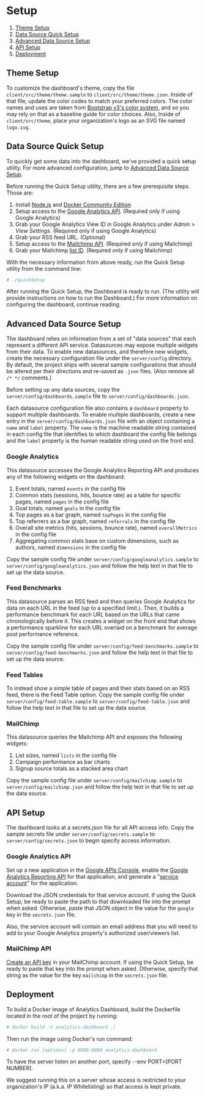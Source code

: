 # Setup

1. [Theme Setup](#theme-setup)
1. [Data Source Quick Setup](#data-source-quick-setup)
1. [Advanced Data Source Setup](#advanced-data-source-setup)
1. [API Setup](#api-setup)
1. [Deployment](#deployment)

## Theme Setup

To customize the dashboard's theme, copy the file `client/src/theme/theme.sample` to `client/src/theme/theme.json`. Inside of that file, update the color codes to match your preferred colors. The color names and uses are taken from [Bootstrap v3's color system](https://getbootstrap.com/docs/3.3/css/#helper-classes-colors), and so you may rely on that as a baseline guide for color choices. Also, Inside of `client/src/theme`, place your organization's logo as an SVG file named `logo.svg`.

## Data Source Quick Setup

To quickly get some data into the dashboard, we've provided a quick setup utility. For more advanced configuration, jump to [Advanced Data Source Setup](#advanced-data-source-setup).

Before running the Quick Setup utility, there are a few prerequisite steps. Those are:

1. Install [Node.js](https://nodejs.org/en/) and [Docker Community Edition](https://www.docker.com/community-edition)
1. Setup access to the [Google Analytics API](#google-analytics-api). (Required only if using Google Analytics)
1. Grab your Google Analytics View ID in Google Analytics under _Admin_ > _View Settings_. (Required only if using Google Analytics)
1. Grab your RSS feed URL. (Optional)
1. Setup access to the [Mailchimp API](#mailchimp-api). (Required only if using Mailchimp)
1. Grab your Mailchimp [list ID](https://kb.mailchimp.com/lists/manage-contacts/find-your-list-id). (Required only if using Mailchimp)

With the necessary information from above ready, run the Quick Setup utility from the command line:

```bash
# ./quickSetup
```

After running the Quick Setup, the Dashboard is ready to run. (The utility will provide instructions on how to run the Dashboard.) For more information on configuring the dashboard, continue reading.

## Advanced Data Source Setup

The dashboard relies on information from a set of "data sources" that each represent a different API service. Datasources may expose multiple widgets from their data. To enable new datasources, and therefore new widgets, create the necessary configuration file under the `server/config` directory. By default, the project ships with several sample configurations that should be altered per their directions and re-saved as `.json` files. (Also remove all `/* */` comments.)

Before setting up any data sources, copy the `server/config/dashboards.sample` file to `server/config/dashboards.json`.

Each datasource configuration file also contains a `dashboard` property to support multiple dashboards. To enable multiple dashboards, create a new entry in the `server/config/dashboards.json` file with an object containing a `name` and `label` property. The `name` is the machine readable string contained in each config file that identifies to which dashboard the config file belongs and the `label` property is the human readable string used on the front end.

### Google Analytics

This datasource accesses the Google Analytics Reporting API and produces any of the following widgets on the dashboard:

1. Event totals, named `events` in the config file
2. Common stats (sessions, hits, bounce rate) as a table for specific pages, named `pages` in the config file
3. Goal totals, named `goals` in the config file
4. Top pages as a bar graph, named `topPages` in the config file
5. Top referrers as a bar graph, named `referrals` in the config file
6. Overall site metrics (hits, sessions, bounce rate), named `overallMetrics` in the config file
7. Aggregating common stats base on custom dimensions, such as authors, named `dimensions` in the config file

Copy the sample config file under `server/config/googleanalytics.sample` to `server/config/googleanalytics.json` and follow the help text in that file to set up the data source.

### Feed Benchmarks

This datasource parses an RSS feed and then queries Google Analytics for data on each URL in the feed (up to a specified limit.). Then, it builds a performance benchmark for each URL based on the URLs that came chronologically before it. This creates a widget on the front end that shows a performance sparkline for each URL overlaid on a benchmark for average post performance reference.

Copy the sample config file under `server/config/feed-benchmarks.sample` to `server/config/feed-benchmarks.json` and follow the help text in that file to set up the data source.

### Feed Tables

To instead show a simple table of pages and their stats based on an RSS feed, there is the Feed Table option. Copy the sample config file under `server/config/feed-table.sample` to `server/config/feed-table.json` and follow the help text in that file to set up the data source.

### MailChimp

This datasource queries the Mailchimp API and exposes the following widgets:

1. List sizes, named `lists` in the config file
2. Campaign performance as bar charts
3. Signup source totals as a stacked area chart

Copy the sample config file under `server/config/mailchimp.sample` to `server/config/mailchimp.json` and follow the help text in that file to set up the data source.

## API Setup

The dashboard looks at a secrets.json file for all API access info. Copy the sample secrets file under `server/config/secrets.sample` to `server/config/secrets.json` to begin specify access information.

### Google Analytics API

Set up a new application in the [Google APIs Console](https://console.developers.google.com/), enable the [Google Analytics Reporting API](https://console.developers.google.com/apis/library/analyticsreporting.googleapis.com) for that application, and generate a "[service account](https://cloud.google.com/iam/docs/creating-managing-service-accounts)" for the application. 

Download the JSON credentials for that service account. If using the Quick Setup, be ready to paste the path to that downloaded file into the prompt when asked. Otherwise, paste that JSON object in the value for the `google` key in the `secrets.json` file. 

Also, the service account will contain an email address that you will need to add to your Google Analytics property's authorized user/viewers list.

### MailChimp API

[Create an API key](https://kb.mailchimp.com/integrations/api-integrations/about-api-keys) in your MailChimp account. If using the Quick Setup, be ready to paste that key into the prompt when asked. Otherwise, specify that string as the value for the key `mailchimp` in the `secrets.json` file.

## Deployment

To build a Docker image of Analytics Dashboard, build the Dockerfile located in the root of the project by running:

```bash
# docker build -t analytics-dashboard ./
```

Then run the image using Docker's run command:

```bash
# docker run [options] -p 8080:8080 analytics-dashboard
```

To have the server listen on another port, specify --env PORT=[PORT NUMBER].

We suggest running this on a server whose access is restricted to your organization's IP (a.k.a. IP Whitelisting) so that access is kept private.
